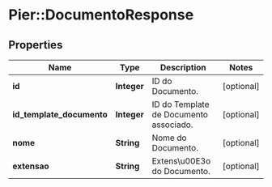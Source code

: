 # Pier::DocumentoResponse

## Properties
Name | Type | Description | Notes
------------ | ------------- | ------------- | -------------
**id** | **Integer** | ID do Documento. | [optional] 
**id_template_documento** | **Integer** | ID do Template de Documento associado. | [optional] 
**nome** | **String** | Nome do Documento. | [optional] 
**extensao** | **String** | Extens\u00E3o do Documento. | [optional] 


